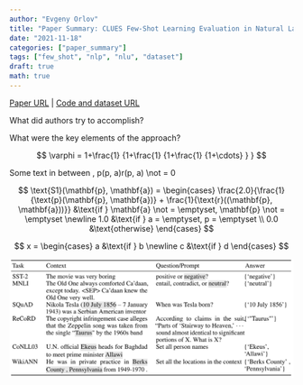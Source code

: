 ```yaml
---
author: "Evgeny Orlov"
title: "Paper Summary: CLUES Few-Shot Learning Evaluation in Natural Language Understanding"
date: "2021-11-18"
categories: ["paper_summary"]
tags: ["few_shot", "nlp", "nlu", "dataset"]
draft: true
math: true
---
```


[Paper URL](https://arxiv.org/abs/2111.02570) | [Code and dataset URL](https://github.com/microsoft/CLUES)

What did authors try to accomplish?

What were the key elements of the approach?

$$
 \varphi = 1+\frac{1} {1+\frac{1} {1+\frac{1} {1+\cdots} } }
$$

Some text in between
, p(p, a)r(p, a) \not = 0

$$
\text{S1}(\mathbf{p}, \mathbf{a}) = \begin{cases}
    \frac{2.0}{\frac{1}{\text{p}(\mathbf{p}, \mathbf{a})} + \frac{1}{\text{r}((\mathbf{p}, \mathbf{a}))}} &\text{if } \mathbf{a} \not = \emptyset, \mathbf{p} \not = \emptyset \newline
    1.0 &\text{if } a = \emptyset, p = \emptyset \\
    0.0 &\text{otherwise}
\end{cases}
$$

$$
x = \begin{cases}
   a &\text{if } b \newline
   c &\text{if } d
\end{cases}
$$


![Examples](images/clues_examples.png)